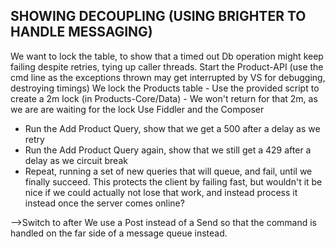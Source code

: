 SHOWING DECOUPLING (USING BRIGHTER TO HANDLE MESSAGING)
--------------------------------------------------------
We want to lock the table, to show that a timed out Db operation might keep failing despite retries, tying up caller threads.
Start the Product-API (use the cmd line as the exceptions thrown may get interrupted by VS for debugging, destroying timings)
We lock the Products table
	- Use the provided script to create a 2m lock (in Products-Core/Data)
	- We won't return for that 2m, as we are are waiting for the lock
Use Fiddler and the Composer
  - Run the Add Product Query, show that we get a 500 after a delay as we retry
  - Run the Add Product Query again, show that we still get a 429 after a delay as we circuit break
  - Repeat, running a set of new queries that will queue, and fail, until we finally succeed.
This protects the client by failing fast, but wouldn't it be nice if we could actually not lose that work, and instead process it instead once the server comes online?


-->Switch to after 
We use a Post instead of a Send so that the command is handled on the far side of a message queue instead.
